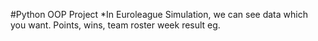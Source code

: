 #Python OOP Project
*In Euroleague Simulation, we can see data which you want. Points, wins, team roster week result eg. 
